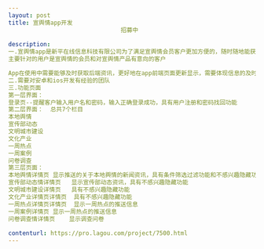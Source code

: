 ```yaml
---                
layout: post       
title: 宣舆情app开发
                                招募中
           
description: 
一.宣舆情app是新平在线信息科技有限公司为了满足宣舆情会员客户更加方便的，随时随地能获得宣舆情的舆情信息提醒的app。 
主要针对的用户是宣舆情的会员和对宣舆情产品有意向的客户 

App在使用中需要能够及时获取后端资讯，更好地在app前端页面更新显示，需要体现信息的及时性 
二.需要对安卓和ios开发有经验的团队 
三.功能页面 
第一层界面： 
登录页--提醒客户输入用户名和密码，输入正确登录成功，具有用户注册和密码找回功能 
第二层界面：	总共7个栏目 
本地舆情	
宣传部动态	
文明城市建设	
文化产业	
一周热点	
一周案例	
问卷调查	
第三层页面： 
本地舆情详情页	显示推送的关于本地舆情的新闻资讯，具有条件筛选过滤功能和不感兴趣隐藏功能 
宣传部动态情详情页	显示宣传部动态资讯，具有不感兴趣隐藏功能 
文明城市建设详情页	具有不感兴趣隐藏功能 
文化产业详情页详情页	具有不感兴趣隐藏功能 
一周热点详情页详情页	显示一周热点的推送信息 
一周案例详情页	显示一周热点的推送信息 
问卷调查情详情页	显示调查问卷
     
contenturl: https://pro.lagou.com/project/7500.html      
---                 
```

